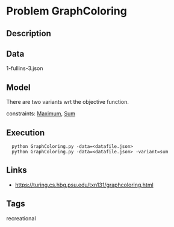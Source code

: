 # Problem GraphColoring
## Description

## Data
  1-fullins-3.json

## Model
  There are two variants wrt the objective function.

  constraints: [Maximum](http://pycsp.org/documentation/constraints/Maximum), [Sum](http://pycsp.org/documentation/constraints/Sum)

## Execution
```
  python GraphColoring.py -data=<datafile.json>
  python GraphColoring.py -data=<datafile.json> -variant=sum
```

## Links
  - https://turing.cs.hbg.psu.edu/txn131/graphcoloring.html

## Tags
  recreational
